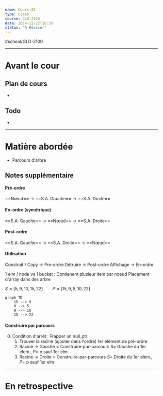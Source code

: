 ```yaml
---
name: Cours-22
type: Class
course: GLO-2100
date: 2024-11-22T10:30
status: "À Réviser"
---
```

#school/GLO-2100 
***
# Avant le cour
## Plan de cours
- 

## Todo
- 

---
# Matière abordée

- Parcours d'arbre

## Notes supplémentaire
#### Pré-ordre
==Nœud== $\to$ ==S.A. Gauche== $\to$ ==S.A. Droite==

#### En-ordre (symétrique)
==S.A. Gauche== $\to$ ==Nœud== $\to$ ==S.A. Droite==

#### Post-ordre
==S.A. Gauche== $\to$ ==S.A. Droite== $\to$ ==Nœud==

#### Utilisation
Construit / Copy $\to$ Pre-ordre
Détruire $\to$ Post-ordre
Affichage $\to$ En-ordre


1 elm / node vs 1 bucket : Contienent plusieur item par noeud
    Placement d'array dans des arbre

$S = [5, 9, 10, 15, 22] \qquad P = [15, 9, 5, 10, 22]$
```mermaid
graph TD
    15 --> 9
    9 --> 5
    9 --> 10
    15 --> 22
```


#### Construire par parcours
0. Condition d'arrêt : Frapper un null_ptr
    1. Trouver la racine (ajouter dans l'ordre)
        1er élément de pré-ordre
    2. Racine $\to$ Gauche = Construire-par-parcours
        $S =$ Gauche du 1er elem., $P =$ p sauf 1er elm
    3. Racine $\to$ Droite = Construire-par-parcours
        $S =$ Droite du 1er elem., $P =$ p sauf 1er elm




---
# En retrospective
